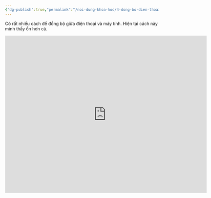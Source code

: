 ```yaml
---
{"dg-publish":true,"permalink":"/noi-dung-khoa-hoc/4-dong-bo-dien-thoai-va-may-tinh-bang-remotely-save-plugin/","dgPassFrontmatter":true,"noteIcon":"1"}
---
```


Có rất nhiều cách để đồng bộ giữa điện thoại và máy tính.
Hiện tại cách  này mình thấy ổn hơn cả.
<iframe width="660" height="515" src="https://www.youtube.com/embed/2KUde2flhag?si=ruZIOy71th8wcbV0" title="YouTube video player" frameborder="0" allow="accelerometer; autoplay; clipboard-write; encrypted-media; gyroscope; picture-in-picture; web-share" allowfullscreen></iframe>